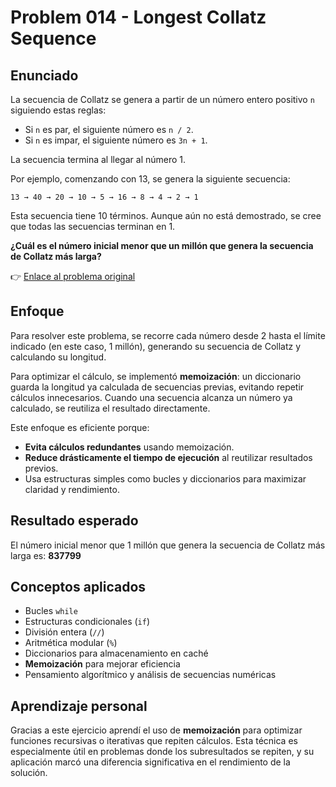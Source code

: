# Problem 014 - Longest Collatz Sequence
## Enunciado
La secuencia de Collatz se genera a partir de un número entero positivo `n` siguiendo estas reglas:

* Si `n` es par, el siguiente número es `n / 2`.
* Si `n` es impar, el siguiente número es `3n + 1`.

La secuencia termina al llegar al número 1.

Por ejemplo, comenzando con 13, se genera la siguiente secuencia:

```
13 → 40 → 20 → 10 → 5 → 16 → 8 → 4 → 2 → 1
```

Esta secuencia tiene 10 términos. Aunque aún no está demostrado, se cree que todas las secuencias terminan en 1.

**¿Cuál es el número inicial menor que un millón que genera la secuencia de Collatz más larga?**

👉 [Enlace al problema original](https://projecteuler.net/problem=14)

## Enfoque
Para resolver este problema, se recorre cada número desde 2 hasta el límite indicado (en este caso, 1 millón), generando su secuencia de Collatz y calculando su longitud.

Para optimizar el cálculo, se implementó **memoización**: un diccionario guarda la longitud ya calculada de secuencias previas, evitando repetir cálculos innecesarios. Cuando una secuencia alcanza un número ya calculado, se reutiliza el resultado directamente.

Este enfoque es eficiente porque:

* **Evita cálculos redundantes** usando memoización.
* **Reduce drásticamente el tiempo de ejecución** al reutilizar resultados previos.
* Usa estructuras simples como bucles y diccionarios para maximizar claridad y rendimiento.

## Resultado esperado
El número inicial menor que 1 millón que genera la secuencia de Collatz más larga es: **837799**

## Conceptos aplicados
* Bucles `while`
* Estructuras condicionales (`if`)
* División entera (`//`)
* Aritmética modular (`%`)
* Diccionarios para almacenamiento en caché
* **Memoización** para mejorar eficiencia
* Pensamiento algorítmico y análisis de secuencias numéricas

## Aprendizaje personal
Gracias a este ejercicio aprendí el uso de **memoización** para optimizar funciones recursivas o iterativas que repiten cálculos. Esta técnica es especialmente útil en problemas donde los subresultados se repiten, y su aplicación marcó una diferencia significativa en el rendimiento de la solución.

